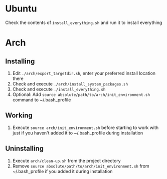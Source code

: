 # Ubuntu

Check the contents of `install_everything.sh` and run it to install everything


# Arch

## Installing
1. Edit `./arch/export_targetdir.sh`, enter your preferred install location there
2. Check and execute `./arch/install_system_packages.sh`
3. Check and execute `./install_everything.sh`
4. Optional: Add `source absolute/path/to/arch/init_environment.sh` command to ~/.bash_profile

## Working
1. Execute `source arch/init_environment.sh` before starting to work with just if you haven't added it to ~/.bash_profile during installation


## Uninstalling
1. Execute `arch/clean-up.sh` from the project directory
2. Remove `source absolute/path/to/arch/init_environment.sh` from ~/.bash_profile if you added it during installation 
